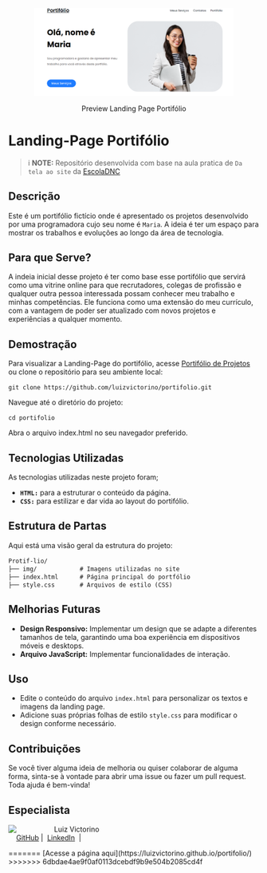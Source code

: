 <p align="center">
    <img src="./images/home-page.PNG" width="400">
</p>
<p align="center">Preview Landing Page Portifólio</p>

# Landing-Page Portifólio
>i **NOTE:** Repositório desenvolvida com base na aula pratica de `Da tela ao site` da [EscolaDNC](https://aluno.dnc.group/painel)

## Descrição
Este é um portifólio fictício onde é apresentado os projetos desenvolvido por uma programadora cujo seu nome é `Maria`. A ideia é ter um espaço para mostrar os trabalhos e evoluções ao longo da área de tecnologia. 

## Para que Serve?
A indeia inicial desse projeto é ter como base esse portifólio que servirá como  uma vitrine online para que recrutadores, colegas de profissão e qualquer outra pessoa interessada possam conhecer meu trabalho e minhas competências. Ele funciona como uma extensão do meu currículo, com a vantagem de poder ser atualizado com novos projetos e experiências a qualquer momento.

## Demostração
Para visualizar a Landing-Page do portifólio, acesse [Portifólio de Projetos](https://luizvictorino.github.io/portifolio/) ou clone o repositório para seu ambiente local:

```
git clone https://github.com/luizvictorino/portifolio.git
```

Navegue até o diretório do projeto:
```
cd portifolio
```

Abra o arquivo index.html no seu navegador preferido.


## Tecnologias Utilizadas
As tecnologias utilizadas neste projeto foram;
* **`HTML:`** para a estruturar o conteúdo da página.
* **`CSS:`** para estilizar e dar vida ao layout do portifólio.

## Estrutura de Partas
Aqui está uma visão geral da estrutura do projeto:

    Protif-lio/
    ├── img/            # Imagens utilizadas no site
    ├── index.html      # Página principal do portfólio
    ├── style.css       # Arquivos de estilo (CSS)

## Melhorias Futuras
* **Design Responsivo:** Implementar um design que se adapte a diferentes tamanhos de tela, garantindo uma boa experiência em dispositivos móveis e desktops.
* **Arquivo JavaScript:** Implementar funcionalidades de interação.

## Uso
* Edite o conteúdo do arquivo `index.html` para personalizar os textos e imagens da landing page.
* Adicione suas próprias folhas de estilo `style.css` para modificar o design conforme necessário.

## Contribuições
Se você tiver alguma ideia de melhoria ou quiser colaborar de alguma forma, sinta-se à vontade para abrir uma issue ou fazer um pull request. Toda ajuda é bem-vinda!

## Especialista
<p>
    <img 
      align=left 
      margin=10 
      width=80 
      src="https://avatars.githubusercontent.com/u/133029852?v=4"
    />
    <p>&nbsp&nbsp&nbspLuiz Victorino<br>
    &nbsp&nbsp&nbsp
    <a href="https://github.com/luizvictorino">
    GitHub</a>&nbsp;|&nbsp;
    <a href="https://www.linkedin.com/in/luiz-victorino/">LinkedIn</a>
&nbsp;|&nbsp;
</p>
=======
[Acesse a página aqui](https://luizvictorino.github.io/portifolio/)
>>>>>>> 6dbdae4ae9f0af0113dcebdf9b9e504b2085cd4f
